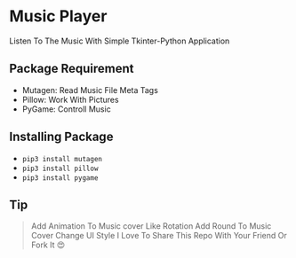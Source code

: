 # Music Player
Listen To The Music With Simple Tkinter-Python Application


## Package Requirement
+ Mutagen: Read Music File Meta Tags
+ Pillow: Work With Pictures
+ PyGame: Controll Music


## Installing Package

+ ```pip3 install mutagen```
+ ```pip3 install pillow```
+ ```pip3 install pygame```

## Tip

> Add Animation To Music cover Like Rotation
> Add Round To Music Cover
> Change UI Style
> I Love To Share This Repo With Your Friend Or Fork It 😍
